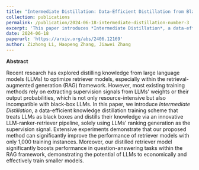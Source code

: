 ```yaml
---
title: "Intermediate Distillation: Data-Efficient Distillation from Black-Box LLMs for Information Retrieval"
collection: publications
permalink: /publication/2024-06-18-intermediate-distillation-number-3
excerpt: 'This paper introduces *Intermediate Distillation*, a data-efficient knowledge distillation training scheme that treats LLMs as black boxes and distills their knowledge via an innovative LLM-ranker-retriever pipeline, solely using LLMs' ranking generation as the supervision signal.'
date: 2024-06-18
paperurl: 'https://arxiv.org/abs/2406.12169'
author: Zizhong Li, Haopeng Zhang, Jiawei Zhang
---
```


**Abstract**

Recent research has explored distilling knowledge from large language models (LLMs) to optimize retriever models, especially within the retrieval-augmented generation (RAG) framework. However, most existing training methods rely on extracting supervision signals from LLMs' weights or their output probabilities, which is not only resource-intensive but also incompatible with black-box LLMs. In this paper, we introduce *Intermediate Distillation*, a data-efficient knowledge distillation training scheme that treats LLMs as black boxes and distills their knowledge via an innovative LLM-ranker-retriever pipeline, solely using LLMs' ranking generation as the supervision signal. Extensive experiments demonstrate that our proposed method can significantly improve the performance of retriever models with only 1,000 training instances. Moreover, our distilled retriever model significantly boosts performance in question-answering tasks within the RAG framework, demonstrating the potential of LLMs to economically and effectively train smaller models.
